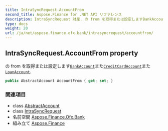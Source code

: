 ```yaml
---
title: IntraSyncRequest.AccountFrom
second_title: Aspose.Finance for .NET API リファレンス
description: IntraSyncRequest 財産. の from を取得または設定しますBankAccountまたCreditCardAccountまたLoanAccount.
type: docs
weight: 20
url: /ja/net/aspose.finance.ofx.bank/intrasyncrequest/accountfrom/
---
```

## IntraSyncRequest.AccountFrom property

の from を取得または設定します[`BankAccount`](../../../aspose.finance.ofx/bankaccount/)また[`CreditCardAccount`](../../../aspose.finance.ofx/creditcardaccount/)また[`LoanAccount`](../../../aspose.finance.ofx/loanaccount/).

```csharp
public AbstractAccount AccountFrom { get; set; }
```

### 関連項目

* class [AbstractAccount](../../../aspose.finance.ofx/abstractaccount/)
* class [IntraSyncRequest](../)
* 名前空間 [Aspose.Finance.Ofx.Bank](../../intrasyncrequest/)
* 組み立て [Aspose.Finance](../../../)



